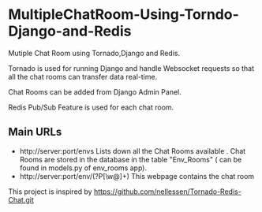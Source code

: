 MultipleChatRoom-Using-Torndo-Django-and-Redis
==============================================

Mutiple Chat Room using Tornado,Django and Redis. 

Tornado is used for running Django and handle Websocket requests so that all the chat rooms can transfer data real-time.

Chat Rooms can be added from Django Admin Panel.

Redis Pub/Sub Feature is used for each chat room.


Main URLs
---------

*	http://server:port/envs
	Lists down all the Chat Rooms available . 
    Chat Rooms are stored in the database in the table "Env_Rooms" ( can be found in models.py of env_rooms app).
*	http://server:port/env/(?P<env>[\w@]+)
	This webpage contains the chat room
	
	
This project is inspired by https://github.com/nellessen/Tornado-Redis-Chat.git




